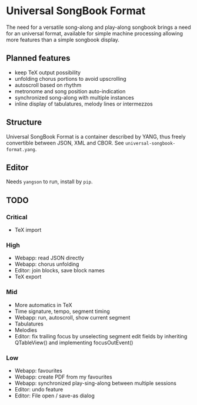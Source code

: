 # Universal SongBook Format

The need for a versatile song-along and play-along songbook brings a need for
an universal format, available for simple machine processing allowing more features
than a simple songbook display.

## Planned features

* keep TeX output possibility
* unfolding chorus portions to avoid upscrolling
* autoscroll based on rhythm
* metronome and song position auto-indication
* synchronized song-along with multiple instances
* inline display of tabulatures, melody lines or intermezzos

## Structure

Universal SongBook Format is a container described by YANG, thus freely
convertible between JSON, XML and CBOR. See `universal-songbook-format.yang`.

## Editor

Needs `yangson` to run, install by `pip`.

## TODO

### Critical
- TeX import

### High
- Webapp: read JSON directly
- Webapp: chorus unfolding
- Editor: join blocks, save block names
- TeX export

### Mid
- More automatics in TeX
- Time signature, tempo, segment timing
- Webapp: run, autoscroll, show current segment
- Tabulatures
- Melodies
- Editor: fix trailing focus by unselecting segment edit fields
  by inheriting QTableView() and implementing focusOutEvent()

### Low
- Webapp: favourites
- Webapp: create PDF from my favourites
- Webapp: synchronized play-sing-along between multiple sessions
- Editor: undo feature
- Editor: File open / save-as dialog
